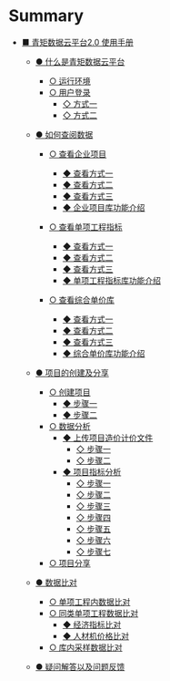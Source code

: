 # Summary

* [■ 青矩数据云平台2.0 使用手册](README.md)
    * [● 什么是青矩数据云平台](一.md)
    
        * [○ 运行环境](一1.md)
        * [○ 用户登录](一2.md)
            * [◇ 方式一](一2.1.md)
            * [◇ 方式二](一2.2.md)
    * [● 如何查阅数据](二.md) 
	
        * [○ 查看企业项目](二1.md)
            * [◆ 查看方式一](二1.1.md)
            * [◆ 查看方式二](二1.2.md)	
            * [◆ 查看方式三](二1.3.md)
            * [◆ 企业项目库功能介绍](二1.4.md)
    
        * [○ 查看单项工程指标](二2.md)
            * [◆ 查看方式一](二2.1.md)
            * [◆ 查看方式二](二2.2.md)
            * [◆ 查看方式三](二2.3.md)
            * [◆ 单项工程指标库功能介绍](二2.4.md)
        * [○ 查看综合单价库](二3.md)
    	
            * [◆ 查看方式一](二3.1.md)
            * [◆ 查看方式二](二3.2.md)
            * [◆ 查看方式三](二3.3.md)
            * [◆ 综合单价库功能介绍](二3.4.md)
    * [● 项目的创建及分享](三.md)
    
        * [○ 创建项目](三1.md)
            * [◆ 步骤一](三1.1.md)
            * [◆ 步骤二](三1.2.md)
        * [○ 数据分析](三2.md)
            * [◆ 上传项目造价计价文件](三2.1.md)
                * [◇ 步骤一](三2.1.1.md)
                * [◇ 步骤二](三2.1.2.md)
            * [◆ 项目指标分析](三2.2.md)
                * [◇ 步骤一](三2.2.1.md)
                * [◇ 步骤二](三2.2.2.md)
                * [◇ 步骤三](三2.2.3.md)
                * [◇ 步骤四](三2.2.4.md)
                * [◇ 步骤五](三2.2.5.md)
                * [◇ 步骤六](三2.2.6.md)
                * [◇ 步骤七](三2.2.7.md)
        * [○ 项目分享](三3.md)

    * [● 数据比对](四.md)
    
        * [○ 单项工程内数据比对](四1.md)
        * [○ 同类单项工程数据比对](四2.md)
            * [◆ 经济指标比对](四2.1.md)
            * [◆ 人材机价格比对](四2.2.md)
        * [○ 库内采样数据比对](四3.md)
    * [● 疑问解答以及问题反馈](五.md)


<script type="text/javascript">
window.addEventListener("load", function() {
  var click_handle = function() {
    if (this.href.substr(-5) == ".html") {
      location.href = this.href;
    } else {
      location.href = "./index.html";
    }
  };
  var as = document.querySelectorAll(".chapter a, .navigation-prev, .navigation-next");
  for (var i = 0; i < as.length; i++) {
    as[i].addEventListener("click", click_handle, true);
    as[i].title = as[i].innerText;
  }
});
</script>